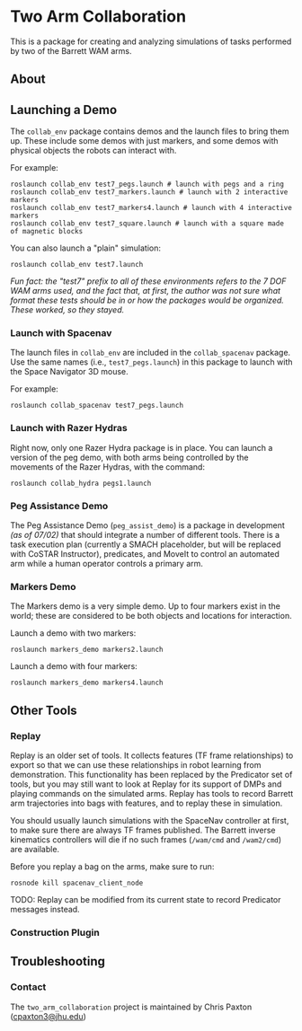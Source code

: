 # Two Arm Collaboration

This is a package for creating and analyzing simulations of tasks performed by two of the Barrett WAM arms.

## About

## Launching a Demo

The `collab_env` package contains demos and the launch files to bring them up.
These include some demos with just markers, and some demos with physical objects the robots can interact with.

For example:

```
roslaunch collab_env test7_pegs.launch # launch with pegs and a ring
roslaunch collab_env test7_markers.launch # launch with 2 interactive markers
roslaunch collab_env test7_markers4.launch # launch with 4 interactive markers
roslaunch collab_env test7_square.launch # launch with a square made of magnetic blocks
```

You can also launch a "plain" simulation:

```
roslaunch collab_env test7.launch
```

*Fun fact: the "test7" prefix to all of these environments refers to the 7 DOF WAM arms used, and the fact that, at first, the author was not sure what format these tests should be in or how the packages would be organized. These worked, so they stayed.*

### Launch with Spacenav

The launch files in `collab_env` are included in the `collab_spacenav` package. Use the same names (i.e., `test7_pegs.launch`) in this package to launch with the Space Navigator 3D mouse.

For example:

```
roslaunch collab_spacenav test7_pegs.launch
```

### Launch with Razer Hydras

Right now, only one Razer Hydra package is in place. You can launch a version of the peg demo, with both arms being controlled by the movements of the Razer Hydras, with the command:

```
roslaunch collab_hydra pegs1.launch
```

### Peg Assistance Demo

The Peg Assistance Demo (`peg_assist_demo`) is a package in development *(as of 07/02)* that should integrate a number of different tools. There is a task execution plan (currently a SMACH placeholder, but will be replaced with CoSTAR Instructor), predicates, and MoveIt to control an automated arm while a human operator controls a primary arm.

### Markers Demo

The Markers demo is a very simple demo. Up to four markers exist in the world; these are considered to be both objects and locations for interaction.

Launch a demo with two markers:

```
roslaunch markers_demo markers2.launch
```

Launch a demo with four markers:

```
roslaunch markers_demo markers4.launch
```

## Other Tools

### Replay

Replay is an older set of tools. It collects features (TF frame relationships) to export so that we can use these relationships in robot learning from demonstration. This functionality has been replaced by the Predicator set of tools, but you may still want to look at Replay for its support of DMPs and playing commands on the simulated arms.
Replay has tools to record Barrett arm trajectories into bags with features, and to replay these in simulation.

You should usually launch simulations with the SpaceNav controller at first, to make sure there are always TF frames published. The Barrett inverse kinematics controllers will die if no such frames (`/wam/cmd` and `/wam2/cmd`) are available.

Before you replay a bag on the arms, make sure to run:

```
rosnode kill spacenav_client_node
```

TODO: Replay can be modified from its current state to record Predicator messages instead.

### Construction Plugin

## Troubleshooting

### Contact

The `two_arm_collaboration` project is maintained by Chris Paxton (cpaxton3@jhu.edu)

